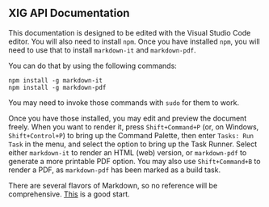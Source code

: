 XIG API Documentation
-
This documentation is designed to be edited with the Visual Studio Code editor.
You will also need to install `npm`.
Once you have installed `npm`, you will need to use that to install `markdown-it` and `markdown-pdf`.

You can do that by using the following commands:
```
npm install -g markdown-it
npm install -g markdown-pdf
```
You may need to invoke those commands with `sudo` for them to work.

Once you have those installed, you may edit and preview the document freely.
When you want to render it, press `Shift+Command+P` (or, on Windows, `Shift+Control+P`) to bring up the Command Palette, then enter `Tasks: Run Task` in the menu, and select the option to bring up the Task Runner. Select either `markdown-it` to render an HTML (web) version, or `markdown-pdf` to generate a more printable PDF option. You may also use `Shift+Command+B` to render a PDF, as `markdown-pdf` has been marked as a build task.

There are several flavors of Markdown, so no reference will be comprehensive. [This](https://github.com/adam-p/markdown-here/wiki/Markdown-Cheatsheet) is a good start.